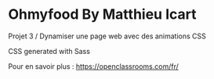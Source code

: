 # Ohmyfood By Matthieu Icart
Projet 3 / Dynamiser une page web avec des animations CSS

CSS generated with Sass

Pour en savoir plus : https://openclassrooms.com/fr/
